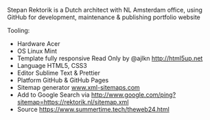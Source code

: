 Stepan Rektorik is a Dutch architect with NL Amsterdam office,
using GitHub for development, maintenance & publishing portfolio website  

Tooling:
- Hardware Acer
- OS Linux Mint
- Template fully responsive Read Only by @ajlkn http://html5up.net
- Language HTML5, CSS3
- Editor Sublime Text & Prettier
- Platform GitHub & GitHub Pages
- Sitemap generator www.xml-sitemaps.com
- Add to Google Search via http://www.google.com/ping?sitemap=https://rektorik.nl/sitemap.xml
- Source https://www.summertime.tech/theweb24.html
